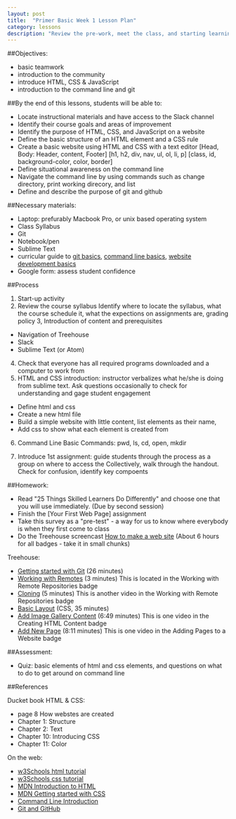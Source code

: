 ```yaml
---
layout: post
title:  "Primer Basic Week 1 Lesson Plan"
category: lessons
description: "Review the pre-work, meet the class, and starting learning about HTML & CSS."
---
```


##Objectives:

*	basic teamwork
*   introduction to the community
*   introduce HTML, CSS & JavaScript
*   introduction to the command line and git

##By the end of this lessons, students will be able to:

*	Locate instructional materials and have access to the Slack channel
*   Identify their course goals and areas of improvement
*   Identify the purpose of HTML, CSS, and JavaScript on a website
*   Define the basic structure of an HTML element and a CSS rule
*   Create a basic website using HTML and CSS with a text editor
[Head, Body: Header, content, Footer] [h1, h2, div, nav, ul, ol, li, p]
[class, id, background-color, color, border]
*   Define situational awareness on the command line
*   Navigate the command line by using commands such as change directory, print working direcory, and list
*   Define and describe the purpose of git and github

##Necessary materials:

*   Laptop: prefurably Macbook Pro, or unix based operating system
*   Class Syllabus
*   Git
*   Notebook/pen
*   Sublime Text
*   curricular guide to [git basics](https://portlandcodeschool.github.io/primer/git_and_github/), [command line basics](https://portlandcodeschool.github.io/primer/the_command_line/), [website development basics](https://portlandcodeschool.github.io/primer/beginning_html_and_css/)
*   Google form: assess student confidence

##Process
1. Start-up activity
2. Review the course syllabus
	Identify where to locate the syllabus, what the course schedule it, what the expections on assignments are, grading policy
3, Introduction of content and prerequisites
*	Navigation of Treehouse
* Slack
* Sublime Text (or Atom)
4. Check that everyone has all required programs downloaded and a computer to work from
5. HTML and CSS introduction: instructor verbalizes what he/she is doing from sublime text.  Ask questions occasionally to check for understanding and gage student engagement
* 	Define html and css
* 	Create a new html file
* 	Build a simple website with little content, list elements as their name,
* 	Add css to show what each element is created from
6. Command Line Basic Commands: pwd, ls, cd, open, mkdir

7. Introduce 1st assignment:
	guide students through the process as a group on where to access the
	Collectively, walk through the handout.  Check for confusion, identify key compoents


##Homework:

* Read "25 Things Skilled Learners Do Differently" and choose one that you will use immediately. (Due by second session)
* Finish the [Your First Web Page] assignment
* Take this survey as a "pre-test" - a way for us to know where everybody is when they first come to class
* Do the Treehouse screencast
[How to make a web site](http://teamtreehouse.com/library/how-to-make-a-website)  (About 6 hours for all badges - take it in small chunks)


Treehouse:

*	[Getting started with Git](http://teamtreehouse.com/library/git-basics) (26 minutes)
*	[Working with Remotes](http://teamtreehouse.com/library/git-basics) (3 minutes) This is located in the Working with Remote Repositories badge
*	[Cloning](http://teamtreehouse.com/library/git-basics) (5 minutes)  This is another video in the Working with Remote Repositories badge
*	[Basic Layout](http://teamtreehouse.com/library/css-basics) (CSS, 35 minutes)
*	[Add Image Gallery Content](http://teamtreehouse.com/library/how-to-make-a-website)  (6:49 minutes)  This is one video in the Creating HTML Content badge
*	[Add New Page](http://teamtreehouse.com/library/how-to-make-a-website) (8:11 minutes) This is one video in the Adding Pages to a Website badge


##Assessment:

*	Quiz: basic elements of html and css elements, and questions on what to do to get around on command line

##References

Ducket book HTML & CSS:

* page 8 How webstes are created
* Chapter 1: Structure
* Chapter 2: Text
* Chapter 10: Introducing CSS
* Chapter 11: Color

On the web:

* [w3Schools html tutorial](http://www.w3schools.com/html/default.asp)
* [w3Schools css tutorial](http://www.w3schools.com/css/default.asp)
* [MDN Introduction to HTML](https://developer.mozilla.org/en-US/docs/Web/Guide/HTML/Introduction)
* [MDN Getting started with CSS](https://developer.mozilla.org/en-US/docs/Web/Guide/CSS/Getting_started)
* [Command Line Introduction](https://portlandcodeschool.github.io/primer/the_command_line/)
* [Git and GitHub](https://portlandcodeschool.github.io/primer/git_and_github/)
